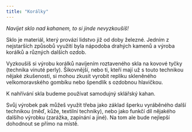 ```yaml
---
title: "Korálky"
---
```


*Navíjet sklo nad kahanem, to si jinde nevyzkoušíš!*

Sklo je materiál, který provází lidstvo již od doby železné. Jedním z nejstarších způsobů využití
byla nápodoba drahých kamenů a výroba korálků a různých dalších ozdob.

Vyzkoušíš si výrobu korálků navíjením roztaveného skla na kovové tyčky (technika vinuté perly).
Šikovnější, nebo ti, kteří mají už s touto technikou nějaké zkušenosti, si mohou zkusit vyrobit
repliku skleněného velkomoravského gombíku nebo špendlík s ozdobnou hlavičkou.

K nahřívání skla budeme používat samodujný sklářský kahan.

Svůj výrobek pak můžeš využít třeba jako základ šperku vyráběného další technikou (měď, kůže,
textilní techniky), nebo jako funkčí díl nějakého dalšího výrobku (zarážka, zapínání a jiné).
Na tom ale bude nejlepší dohodnout se přímo na místě.
